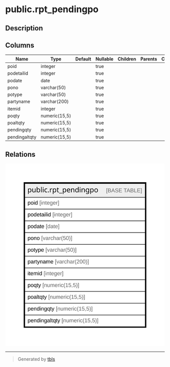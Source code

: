 # public.rpt_pendingpo

## Description

## Columns

| Name | Type | Default | Nullable | Children | Parents | Comment |
| ---- | ---- | ------- | -------- | -------- | ------- | ------- |
| poid | integer |  | true |  |  |  |
| podetailid | integer |  | true |  |  |  |
| podate | date |  | true |  |  |  |
| pono | varchar(50) |  | true |  |  |  |
| potype | varchar(50) |  | true |  |  |  |
| partyname | varchar(200) |  | true |  |  |  |
| itemid | integer |  | true |  |  |  |
| poqty | numeric(15,5) |  | true |  |  |  |
| poaltqty | numeric(15,5) |  | true |  |  |  |
| pendingqty | numeric(15,5) |  | true |  |  |  |
| pendingaltqty | numeric(15,5) |  | true |  |  |  |

## Relations

![er](public.rpt_pendingpo.svg)

---

> Generated by [tbls](https://github.com/k1LoW/tbls)
